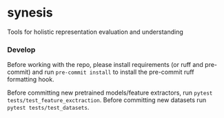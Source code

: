 # synesis
Tools for holistic representation evaluation and understanding

### Develop
Before working with the repo, please install requirements (or ruff and pre-commit) and run
```pre-commit install``` to install the pre-commit ruff formatting hook.

Before committing new pretrained models/feature extractors, run `pytest tests/test_feature_exctraction`. Before committing new datasets run `pytest tests/test_datasets`.
